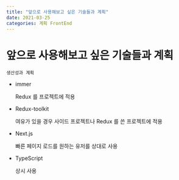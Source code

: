 ```yaml
---
title: "앞으로 사용해보고 싶은 기술들과 계획"
date: 2021-03-25
categories: 계획 FrontEnd
---
```


# 앞으로 사용해보고 싶은 기술들과 계획

    생산성과 계획

- immer

  Redux 를 프로젝트에 적용

- Redux-toolkit

  여유가 있을 경우 사이드 프로젝트나 Redux 를 쓴 프로젝트에 적용

- Next.js

  빠른 페이지 로드를 원하는 유저를 상대로 사용

- TypeScript

  상시 사용
